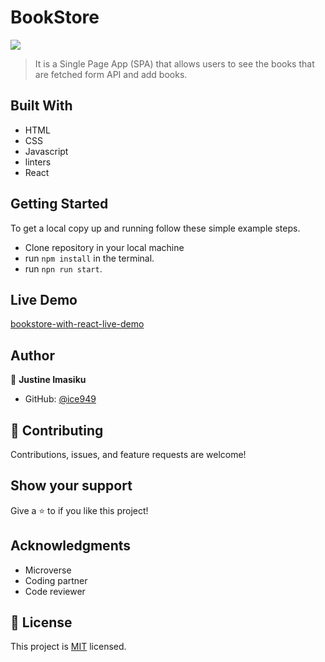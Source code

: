 # BookStore


![](https://img.shields.io/badge/Microverse-blueviolet)

> It is a Single Page App (SPA) that allows users to see the books that are fetched form API and add books.


## Built With

- HTML
- CSS 
- Javascript
- linters
- React

## Getting Started

To get a local copy up and running follow these simple example steps.

- Clone repository in your local machine 
- run `npm install` in the terminal.
- run `npn run start`.

## Live Demo

[bookstore-with-react-live-demo]()

## Author

👤 **Justine Imasiku**

- GitHub: [@ice949](https://github.com/ice949)


## 🤝 Contributing

Contributions, issues, and feature requests are welcome!


## Show your support

Give a ⭐️ to if you like this project!


## Acknowledgments

- Microverse
- Coding partner
- Code reviewer

## 📝 License

This project is [MIT](https://github.com/fourteen98/bookstore-with-react/blob/Dev/LICENSE.md) licensed.
